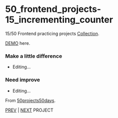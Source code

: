 # 50_frontend_projects-15_incrementing_counter

15/50 Frontend practicing projects [Collection](https://github.com/yswnqc/50_frontend_projects-collection).

[DEMO](https://yswnqc.github.io/50_frontend_projects-15_incrementing_counter/) here.

### Make a little difference

- Editing...

### Need improve

- Editing...

From [50projects50days](https://50projects50days.com).

[PREV](https://github.com/yswnqc/50_frontend_projects-14_animated_navigation) | [NEXT](https://github.com/yswnqc/50_frontend_projects-16_drink_water) PROJECT
